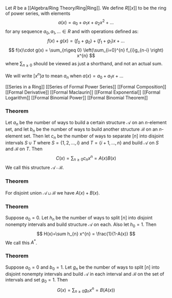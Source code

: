 Let $R$ be a [[Algebra/Ring Theory/Ring|Ring]].
We define $R[[x]]$ to be the ring of power series, with elements
$$
a(x) = a_{0} + a_{1}x + a_{2} x^{2} + \dots
$$
for any sequence $a_{0},a_{1},\dots \in R$
and with operations defined as:
$$
f(x)+g(x) = (f_{0}+g_{0}) + (f_{1}+g_{1})x + \dots
$$
$$
f(x)\cdot g(x) = \sum_{n\geq 0} \left(\sum_{i=0}^{n} f_{i}g_{n-i} \right) x^{n}
$$
where $\sum_{n\geq 0}$ should be viewed as just a shorthand, and not an actual sum.

We will write $[x^{n}]a$ to mean $a_{n}$ when $a(x)=a_{0}+a_{1}x+\dots$

[[Series in a Ring]]
[[Series of Formal Power Series]]
[[Formal Composition]]
[[Formal Derivative]]
[[Formal Maclaurin]]
[[Formal Exponential]]
[[Formal Logarithm]]
[[Formal Binomial Power]]
[[Formal Binomial Theorem]]
### Theorem
Let $a_{n}$ be the number of ways to build a certain structure $\mathcal{A}$
on an $n$-element set, 
and let $b_{n}$ be the number of ways to build another structure $\mathcal{B}$ 
on an $n$-element set.
Then let $c_{n}$ be the number of ways to separate $[n]$ into disjoint intervals $S\cup T$
where $S=\{ 1,2,\dots,i \}$ and $T=\{ i+1,\dots,n \}$ and build $\mathcal{A}$ on $S$ and $\mathcal{B}$ on $T$.
Then 
$$
C(x) = \sum_{n\geq 0} c_{n}x^{n} = A(x) B(x)
$$
We call this structure $\mathcal{A}\cdot \mathcal{B}$.
### Theorem
For disjoint union $\mathcal{A}\sqcup \mathcal{B}$ we have $A(x)+B(x)$. 
### Theorem
Suppose $a_{0}=0$.
Let $h_{n}$ be the number of ways to split $[n]$ into disjoint nonempty intervals 
and build structure $\mathcal{A}$ on each. Also let $h_{0}=1$.
Then 
$$
H(x)=\sum h_{n} x^{n} = \frac{1}{1-A(x)}
$$
We call this $A^{*}$.
### Theorem
Suppose $a_{0}=0$ and $b_{0}=1$.
Let $g_{n}$ be the number of ways to split $[n]$ into disjoint nonempty intervals
and build $\mathcal{A}$ in each interval and $\mathcal{B}$ on the set of intervals and set $g_{0}=1$.
Then
$$
G(x)=\sum_{n\geq 0} g_{n}x^{n} = B(A(x))
$$

